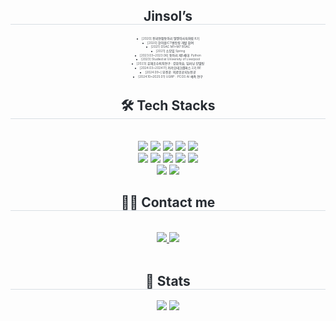 <div align= "center"> 
    <h2 style="border-bottom: 1px solid #d8dee4; color: #282d33;"> Jinsol’s </h2>  
    <div style="font-weight: 300; font-size: 5px; text-align: center; color: #282d33;"> <li> [2020] 전국연합동아리 멋쟁이사자처럼 8기 </li><li> [2020] 한이음ICT멘토링 개발 참여</li></li><li> [2021] DSAC M1~M7  BSAC</li><li> [2021] 소모임 Spring</li></li><li> [2023.03~2023.06] 동아리 제5세대: Python</li><li> [2023] Studied at University of Liverpool</li><li> [2023] 유해조수퇴치연구 : 강화학습, 딥러닝 모델링</li></li><li> [2024.03~2024.11] 카카오테크캠퍼스 2기 BE </li><li> [2024.09~] 부전공: 의료인공지능전공 </li><li> [2024.10~2025.01] UGRP : PCOS AI 예측 연구</li> </div> 
    </div>
    <div align= "center">
    <h2 style="border-bottom: 1px solid #d8dee4; color: #282d33;"> 🛠️ Tech Stacks </h2> <br> 
    <div style="margin: 0 auto; text-align: center;" align= "center"> <img src="https://img.shields.io/badge/C++-00599C?style=for-the-badge&logo=C%2B%2B&logoColor=white">
          <img src="https://img.shields.io/badge/C-A8B9CC?style=for-the-badge&logo=C&logoColor=white">
          <img src="https://img.shields.io/badge/Java-007396?style=for-the-badge&logo=Java&logoColor=white">
          <img src="https://img.shields.io/badge/Javascript-F7DF1E?style=for-the-badge&logo=Javascript&logoColor=white">
          <img src="https://img.shields.io/badge/HTML5-E34F26?style=for-the-badge&logo=HTML5&logoColor=white">
          <br/><img src="https://img.shields.io/badge/Linux-FCC624?style=for-the-badge&logo=Linux&logoColor=white">
          <img src="https://img.shields.io/badge/MySQL-4479A1?style=for-the-badge&logo=MySQL&logoColor=white">
          <img src="https://img.shields.io/badge/Python-3776AB?style=for-the-badge&logo=Python&logoColor=white">
          <img src="https://img.shields.io/badge/PyTorch-EE4C2C?style=for-the-badge&logo=PyTorch&logoColor=white">
          <img src="https://img.shields.io/badge/Spring-6DB33F?style=for-the-badge&logo=Spring&logoColor=white">
          <br/><img src="https://img.shields.io/badge/Spring Boot-6DB33F?style=for-the-badge&logo=Spring Boot&logoColor=white">
          <img src="https://img.shields.io/badge/Tensorflow-FF6F00?style=for-the-badge&logo=Tensorflow&logoColor=white">
          </div>
    </div>
    <div align= "center">
    <h2 style="border-bottom: 1px solid #d8dee4; color: #282d33;"> 🧑‍💻 Contact me </h2> <br> 
    <div align= "center"> <a href=https://forjstudy.tistory.com> <img src="https://img.shields.io/badge/Tistory-000000?style=for-the-badge&logo=Tistory&logoColor=white&link=https://forjstudy.tistory.com"> </a>
         <a href=mailto:purnsol1001@gmail.com> <img src="https://img.shields.io/badge/Gmail-EA4335?style=for-the-badge&logo=Gmail&logoColor=white&link=mailto:purnsol1001@gmail.com"> </a>
          </div>  <br> 
    <div align= "center">  </div> 
    </div>
    <div align= "center"> 
    <h2 style="border-bottom: 1px solid #d8dee4; color: #282d33;"> 🏅 Stats </h2> <div align= "center"> <img src="https://github-readme-stats.vercel.app/api?username=mogld&bg_color=180,00000000,00000000&title_color=000000&text_color=000000&exclude_repo=Database-project, WebProgramming "
         /> <img src="https://github-readme-stats.vercel.app/api/top-langs/?username=mogld&layout=compact&bg_color=180,00000000,00000000&title_color=000000&text_color=000000"
           /> </div> 
    </div>
    
